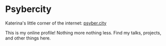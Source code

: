 # Psybercity

Katerina's little corner of the internet: [psyber.city](https://psyber.city)

This is my online profile! Nothing more nothing less. Find my talks, projects, and other things here.